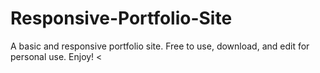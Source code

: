 # Responsive-Portfolio-Site
A basic and responsive portfolio site. Free to use, download, and edit for personal use. Enjoy!
<
